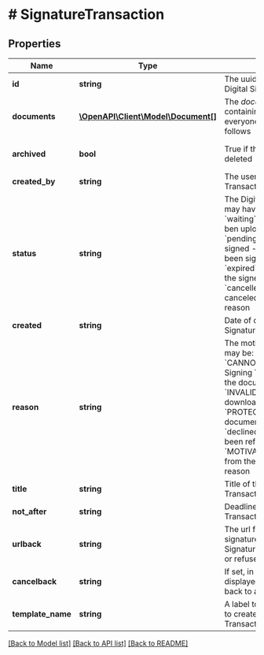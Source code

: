 # # SignatureTransaction

## Properties

Name | Type | Description | Notes
------------ | ------------- | ------------- | -------------
**id** | **string** | The uuid code that identifies the Digital Signature Transaction | [optional] 
**documents** | [**\OpenAPI\Client\Model\Document[]**](Document.md) | The _documents_ field is an array containing document objects, where everyone of them is defined as follows | [optional] 
**archived** | **bool** | True if the DST&#39;s resources has been deleted | [optional] [default to false]
**created_by** | **string** | The user created the Digital Signature Transaction | [optional] 
**status** | **string** | The Digital Signature Transaction may have the following statuses:   - &#x60;waiting&#x60;: Not all the documents has ben uploaded and validated yet   - &#x60;pending&#x60;: The DST is ready to be signed   - &#x60;performed&#x60;: The DST has been signed by all the signers   - &#x60;expired&#x60;: The DST expired before all the signers have signed it   - &#x60;cancelled&#x60;: The DST has been canceled; the motivation is in the reason | [optional] 
**created** | **string** | Date of creation of the Digital Signature Transaction | [optional] 
**reason** | **string** | The motivations for the cancellation may be:   - &#x60;CANNOT_DOWNLOAD_DOCUMENT&#x60;: Signing Today could not download the     document   - &#x60;INVALID_DOCUMENT&#x60;: The downloaded document is not valid   - &#x60;PROTECTED_DOCUMENT&#x60;: The document is protected by password   - &#x60;declined&#x60;: One of the documents has been refused   - &#x60;MOTIVAZIONE_ESPLICITA&#x60;: Rejected from the system with a custom     reason | [optional] 
**title** | **string** | Title of the Digital Signature Transaction | [optional] 
**not_after** | **string** | Deadline of the Digital Signature Transaction, expressed in ISO format | [optional] 
**urlback** | **string** | The url for the redirection from signature tray when the Digital Signature Transaction is completed or refused | [optional] 
**cancelback** | **string** | If set, in the signature tray will be displayed a button that needs to go back to a third part application | [optional] 
**template_name** | **string** | A label to indicate the template used to create the Digital Signature Transaction | [optional] 

[[Back to Model list]](../../README.md#documentation-for-models) [[Back to API list]](../../README.md#documentation-for-api-endpoints) [[Back to README]](../../README.md)


